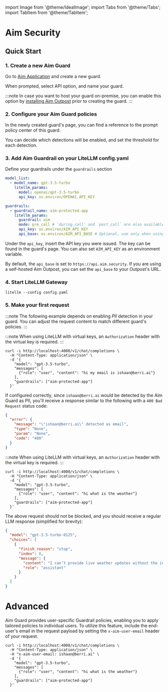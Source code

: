 import Image from '@theme/IdealImage';
import Tabs from '@theme/Tabs';
import TabItem from '@theme/TabItem';

# Aim Security

## Quick Start
### 1. Create a new Aim Guard

Go to [Aim Application](https://app.aim.security/inventory/custom-ai-apps) and create a new guard.

When prompted, select API option, and name your guard.


:::note 
In case you want to host your guard on-premise, you can enable this option
by [installing Aim Outpost](https://app.aim.security/settings/on-prem-deployment) prior to creating the guard.
:::

### 2. Configure your Aim Guard policies

In the newly created guard's page, you can find a reference to the prompt policy center of this guard.

You can decide which detections will be enabled, and set the threshold for each detection.

### 3. Add Aim Guardrail on your LiteLLM config.yaml 

Define your guardrails under the `guardrails` section
```yaml
model_list:
  - model_name: gpt-3.5-turbo
    litellm_params:
      model: openai/gpt-3.5-turbo
      api_key: os.environ/OPENAI_API_KEY

guardrails:
  - guardrail_name: aim-protected-app
    litellm_params:
      guardrail: aim
      mode: pre_call # 'during_call' and `post_call` are also available
      api_key: os.environ/AIM_API_KEY
      api_base: os.environ/AIM_API_BASE # Optional, use only when using a self-hosted Aim Outpost
```

Under the `api_key`, insert the API key you were issued. The key can be found in the guard's page.
You can also set `AIM_API_KEY` as an environment variable.

By default, the `api_base` is set to `https://api.aim.security`. If you are using a self-hosted Aim Outpost, you can set the `api_base` to your Outpost's URL.

### 4. Start LiteLLM Gateway
```shell
litellm --config config.yaml
```

### 5. Make your first request

:::note
The following example depends on enabling *PII* detection in your guard.
You can adjust the request content to match different guard's policies.
:::

<Tabs>
<TabItem label="Successfully blocked request" value = "blocked">

:::note
When using LiteLLM with virtual keys, an `Authorization` header with the virtual key is required.
:::

```shell
curl -i http://localhost:4000/v1/chat/completions \
  -H "Content-Type: application/json" \
  -d '{
    "model": "gpt-3.5-turbo",
    "messages": [
      {"role": "user", "content": "hi my email is ishaan@berri.ai"}
    ],
    "guardrails": ["aim-protected-app"]
  }'
```

If configured correctly, since `ishaan@berri.ai` would be detected by the Aim Guard as PII, you'll receive a response similar to the following with a `400 Bad Request` status code:

```json
{
  "error": {
    "message": "\"ishaan@berri.ai\" detected as email",
    "type": "None",
    "param": "None",
    "code": "400"
  }
}
```

</TabItem>

<TabItem label="Successfully permitted request" value = "allowed">

:::note
When using LiteLLM with virtual keys, an `Authorization` header with the virtual key is required.
:::

```shell
curl -i http://localhost:4000/v1/chat/completions \
  -H "Content-Type: application/json" \
  -d '{
    "model": "gpt-3.5-turbo",
    "messages": [
      {"role": "user", "content": "hi what is the weather"}
    ],
    "guardrails": ["aim-protected-app"]
  }'
```

The above request should not be blocked, and you should receive a regular LLM response (simplified for brevity):

```json
{
  "model": "gpt-3.5-turbo-0125",
  "choices": [
    {
      "finish_reason": "stop",
      "index": 0,
      "message": {
        "content": "I can’t provide live weather updates without the internet. Let me know if you’d like general weather trends for a location and season instead!",
        "role": "assistant"
      }
    }
  ]
}
```

</TabItem>


</Tabs>

# Advanced

Aim Guard provides user-specific Guardrail policies, enabling you to apply tailored policies to individual users.
To utilize this feature, include the end-user's email in the request payload by setting the `x-aim-user-email` header of your request.

```shell
curl -i http://localhost:4000/v1/chat/completions \
  -H "Content-Type: application/json" \
  -H "x-aim-user-email: ishaan@berri.ai" \
  -d '{
    "model": "gpt-3.5-turbo",
    "messages": [
      {"role": "user", "content": "hi what is the weather"}
    ],
    "guardrails": ["aim-protected-app"]
  }'
```
